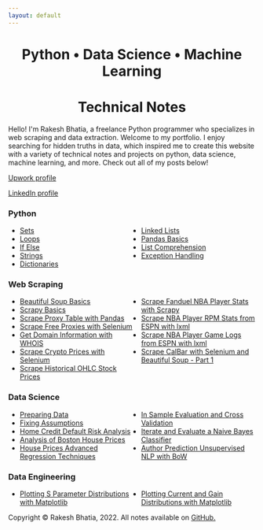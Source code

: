 ```yaml
---
layout: default
---
```


<html>
  <head>
    <title>Data Science for Truth</title>
    <style>
      ul {
        columns: 2;
        -webkit-columns: 2;
        -moz-columns: 2;
      }
    </style>
  </head>
  <body>

  <h1><center><b>Python • Data Science • Machine Learning</b></center></h1>
  <h1><center><b>Technical Notes</b></center></h1>

  <p>Hello! I'm Rakesh Bhatia, a freelance Python programmer who specializes in web scraping and data extraction. Welcome to my portfolio. I enjoy searching for hidden truths in data, which inspired me to create this website with a variety of technical notes and projects on python, data science, machine learning, and more. Check out all of my posts below!</p>

  <p><a href="https://www.upwork.com/freelancers/~015f20466c7a223af3">Upwork profile</a></p>
  <p><a href="https://www.linkedin.com/in/rakeshbhatia87/">LinkedIn profile</a></p>

  <h3><b>Python</b></h3>
  <ul>
    <li><a href="https://rakeshbhatia.github.io/notes/content/python/sets">Sets</a></li>
    <li><a href="https://rakeshbhatia.github.io/notes/content/python/loops">Loops</a></li>
    <li><a href="https://rakeshbhatia.github.io/notes/content/python/if_else">If Else</a></li>
    <li><a href="https://rakeshbhatia.github.io/notes/content/python/strings">Strings</a></li>
    <li><a href="https://rakeshbhatia.github.io/notes/content/python/dictionaries">Dictionaries</a></li>
    <li><a href="https://rakeshbhatia.github.io/notes/content/python/linked_lists">Linked Lists</a></li>
    <li><a href="https://rakeshbhatia.github.io/notes/content/python/pandas_basics">Pandas Basics</a></li>
    <li><a href="https://rakeshbhatia.github.io/notes/content/python/list_comprehension">List Comprehension</a></li>
    <li><a href="https://rakeshbhatia.github.io/notes/content/python/exception_handling">Exception Handling</a></li>
  </ul>

  <h3><b>Web Scraping</b></h3>
  <ul>
    <li><a href="https://rakeshbhatia.github.io/notes/content/web_scraping/beautiful_soup_basics">Beautiful Soup Basics</a></li>
    <li><a href="https://rakeshbhatia.github.io/notes/content/web_scraping/scrapy_basics">Scrapy Basics</a></li>
    <li><a href="https://rakeshbhatia.github.io/notes/content/web_scraping/scrape_proxy_table_with_pandas">Scrape Proxy Table with Pandas</a></li>
    <li><a href="https://rakeshbhatia.github.io/notes/content/web_scraping/scrape_free_proxies_with_selenium">Scrape Free Proxies with Selenium</a></li>
    <li><a href="https://rakeshbhatia.github.io/notes/content/web_scraping/get_domain_information_with_whois">Get Domain Information with WHOIS</a></li>
    <li><a href="https://rakeshbhatia.github.io/notes/content/web_scraping/scrape_crypto_prices_with_selenium">Scrape Crypto Prices with Selenium</a></li>
    <li><a href="https://rakeshbhatia.github.io/notes/content/web_scraping/scrape_historical_ohlc_stock_prices">Scrape Historical OHLC Stock Prices</a></li>
    <li><a href="https://rakeshbhatia.github.io/notes/content/web_scraping/scrape_fanduel_nba_player_stats_with_scrapy">Scrape Fanduel NBA Player Stats with Scrapy</a></li>
    <li><a href="https://rakeshbhatia.github.io/notes/content/web_scraping/scrape_nba_player_rpm_stats_from_espn_with_lxml">Scrape NBA Player RPM Stats from ESPN with lxml</a></li>
    <li><a href="https://rakeshbhatia.github.io/notes/content/web_scraping/scrape_nba_player_game_logs_from_espn_with_lxml">Scrape NBA Player Game Logs from ESPN with lxml</a></li>
    <li><a href="https://rakeshbhatia.github.io/notes/content/web_scraping/scrape_calbar_with_selenium_and_beautifulsoup_part1">Scrape CalBar with Selenium and Beautiful Soup - Part 1</a></li>
  </ul>

  <h3><b>Data Science</b></h3>
  <ul>
    <li><a href="https://rakeshbhatia.github.io/notes/content/data_science/preparing_data">Preparing Data</a></li>
    <li><a href="https://rakeshbhatia.github.io/notes/content/data_science/fixing_assumptions">Fixing Assumptions</a></li>
    <li><a href="https://rakeshbhatia.github.io/notes/content/data_science/home_credit_default_risk_analysis">Home Credit Default Risk Analysis</a></li>
    <li><a href="https://rakeshbhatia.github.io/notes/content/data_science/analysis_of_boston_house_prices">Analysis of Boston House Prices</a></li>
    <li><a href="https://rakeshbhatia.github.io/notes/content/data_science/house_prices_advanced_regression_techniques">House Prices Advanced Regression Techniques</a></li>
    <li><a href="https://rakeshbhatia.github.io/notes/content/data_science/in_sample_evaluation_and_cross_validation">In Sample Evaluation and Cross Validation</a></li>
    <li><a href="https://rakeshbhatia.github.io/notes/content/data_science/iterate_and_evaluate_a_naive_bayes_classifier">Iterate and Evaluate a Naive Bayes Classifier</a></li>
    <li><a href="https://rakeshbhatia.github.io/notes/content/data_science/author_prediction_unsupervised_nlp_with_bow">Author Prediction Unsupervised NLP with BoW</a></li>
  </ul>

  <h3><b>Data Engineering</b></h3>
  <ul>
    <li><a href="https://rakeshbhatia.github.io/notes/content/data_engineering/plotting_s_parameter_distributions_with_matplotlib">Plotting S Parameter Distributions with Matplotlib</a></li>
    <li><a href="https://rakeshbhatia.github.io/notes/content/data_engineering/plotting_current_and_gain_distributions_with_matplotlib">Plotting Current and Gain Distributions with Matplotlib</a></li>
  </ul>

  <p>Copyright © Rakesh Bhatia, 2022. All notes available on <a href="https://github.com/rakeshbhatia/notes">GitHub.</a></p>

  </body>
</html>
